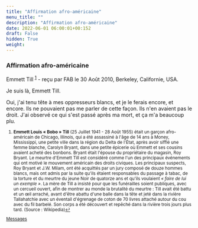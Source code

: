 ```yaml
---
title: "Affirmation afro-américaine"
menu_title: ""
description: "Affirmation afro-américaine"
date: 2022-06-01 06:00:01+00:152
draft: False
hidden: True
weight:
---
```

### Affirmation afro-américaine

Emmett Till <sup id="a1">[1](#f1)</sup> - reçu par FAB le 30 Août 2010, Berkeley, Californie, USA.

Je suis là, Emmett Till.

Oui, j'ai tenu tête à mes oppresseurs blancs, et je le ferais encore, et encore. Ils ne pouvaient pas me parler de cette façon. Ils n'en avaient pas le droit. J'ai observé ce qui s'est passé après ma mort, et ça m'a beaucoup plu.
<small>

1. <large id="f1"> **Emmett Louis « Bobo » Till** (25 Juillet 1941 - 28 Août 1955) était un garçon afro-américain de Chicago, Illinois, qui a été assassiné à l'âge de 14 ans à Money, Mississippi, une petite ville dans la région du Delta de l'État, après avoir sifflé une femme blanche, Carolyn Bryant, dans une petite épicerie où Emmett et ses cousins avaient acheté des bonbons. Bryant était l'épouse du propriétaire du magasin, Roy Bryant. Le meurtre d'Emmett Till est considéré comme l'un des principaux événements qui ont motivé le mouvement américain des droits civiques. Les principaux suspects, Roy Bryant et J.W. Milam, ont été acquittés par un jury composé de douze hommes blancs, mais ont admis par la suite qu'ils étaient responsables du passage à tabac, de la torture et du meurtre du jeune Noir de quatorze ans et qu'ils voulaient *« faire de lui un exemple »*. La mère de Till a insisté pour que les funérailles soient publiques, avec un cercueil ouvert, afin de montrer au monde la brutalité du meurtre : Till avait été battu et un œil arraché, avant d'être abattu d'une balle dans la tête et jeté dans la rivière Tallahatchie avec un éventail d'égrenage de coton de 70 livres attaché autour du cou avec du fil barbelé. Son corps a été découvert et repêché dans la rivière trois jours plus tard. (Source : Wikipedia)[↩](#a1)

[Messages](/fr-contemporary-messages/fr-contemporary-messages-by-date-order/fr-contemporary-messages-2010)